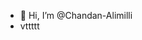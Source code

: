 - 👋 Hi, I’m @Chandan-Alimilli
- vttttt


<!---
Chandan-Alimilli/Chandan-Alimilli is a ✨ special ✨ repository because its `README.md` (this file) appears on your GitHub profile.
You can click the Preview link to take a look at your changes.
--->
